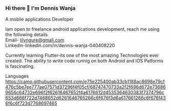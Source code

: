 ### Hi there 👋 I'm Dennis Wanja <br>
A mobile applications Developer<br>

Iam open to freelance android applications development, reach me   using the following details<br>
Email- lilyngure@gmali.com<br>
Linkedin-linkedin.com/in/dennis-wanja-040408220  

Currently learning Flutter-its one  of the most amazing Technologies ever created. The ability to write code runnig on both Android and IOS Patforms is fascinating.<br>

Languages    https://camo.githubusercontent.com/e75e225400ab33cb1188ac8698e79cf476c5be7ee777ae07571d37296f4f05cf/68747470733a2f2f696d672e736869656c64732e696f2f62616467652f4a6176612d4535364630383f7374796c653d666f722d7468652d6261646765266c6f676f3d6a617661266c6f676f436f6c6f723d7768697465





<!--
**Lilytreasure/Lilytreasure** is a ✨ _special_ ✨ repository because its `README.md` (this file) appears on your GitHub profile.

Here are some ideas to get you started:

- 🔭 I’m currently working on ...
- 🌱 I’m currently learning ...
- 👯 I’m looking to collaborate on ...
- 🤔 I’m looking for help with ...
- 💬 Ask me about ...
- 📫 How to reach me: ...
- 😄 Pronouns: ...
- ⚡ Fun fact: ...
-->
